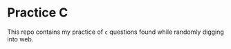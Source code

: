 # Practice C
This repo contains my practice of `c` questions found while randomly digging into web.

